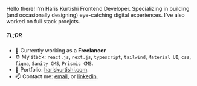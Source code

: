 Hello there! I’m Haris Kurtishi
Frontend Developer.
Specializing in building (and occasionally designing) eye-catching digital experiences.
I've also worked on full stack proejcts.


##### TL;DR

- 🏢 Currently working as a **Freelancer**
- ⚙️ My stack: `react.js`, `next.js`, `typescript`, `tailwind`,  `Material UI`, `css`, `figma`,  `Sanity CMS`,  `Prismic CMS`.
- 💼 Portfolio: [hariskurtishi.com](https://hariskurtishi.com/).
- 📫 Contact me: [email](mailto:hariskurtishii@gmail.com?subject=Hey%20Haris%2C%20I%20found%20your%20email%20on%20your%20GitHub...&body=Hey%20Haris%2C%0A%0A...),  or [linkedin](https://www.linkedin.com/in/haris-kurtishi-webdev/).
